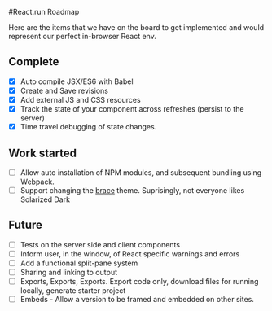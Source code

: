 #React.run Roadmap

Here are the items that we have on the board to get implemented and would represent our perfect in-browser React env.

## Complete
- [x] Auto compile JSX/ES6 with Babel
- [x] Create and Save revisions
- [x] Add external JS and CSS resources
- [x] Track the state of your component across refreshes (persist to the server)
- [x] Time travel debugging of state changes. 

## Work started 
- [ ] Allow auto installation of NPM modules, and subsequent bundling using Webpack. 
- [ ] Support changing the [brace](https://github.com/thlorenz/brace) theme. Suprisingly, not everyone likes Solarized Dark

## Future
- [ ] Tests on the server side and client components
- [ ] Inform user, in the window, of React specific warnings and errors 
- [ ] Add a functional split-pane system
- [ ] Sharing and linking to output
- [ ] Exports, Exports, Exports. Export code only, download files for running locally, generate starter project
- [ ] Embeds - Allow a version to be framed and embedded on other sites.
